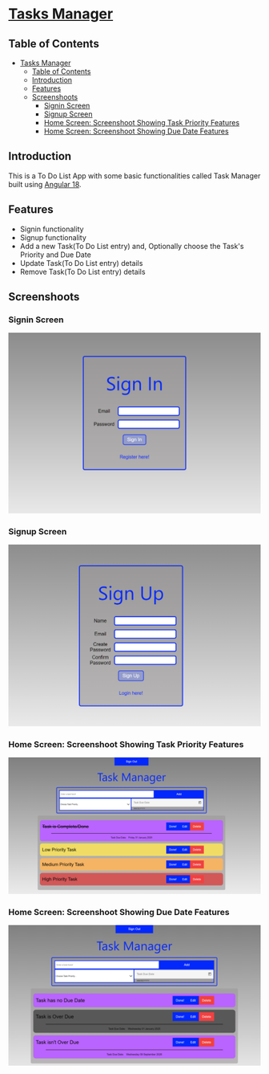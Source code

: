 # [Tasks Manager](https://tshepomasuku.github.io/TasksManager/)

## Table of Contents

- [Tasks Manager](#tasks-manager)
  - [Table of Contents](#table-of-contents)
  - [Introduction](#introduction)
  - [Features](#features)
  - [Screenshoots](#screenshoots)
    - [Signin Screen](#signin-screen)
    - [Signup Screen](#signup-screen)
    - [Home Screen: Screenshoot Showing Task Priority Features](#home-screen-screenshoot-showing-task-priority-features)
    - [Home Screen: Screenshoot Showing Due Date Features](#home-screen-screenshoot-showing-due-date-features)

## Introduction

This is a To Do List App with some basic functionalities called Task Manager built using [Angular 18](https://github.com/angular/angular-cli).

## Features

- Signin functionality
- Signup functionality
- Add a new Task(To Do List entry) and, Optionally choose the Task's Priority and Due Date
- Update Task(To Do List entry) details
- Remove Task(To Do List entry) details

## Screenshoots

### Signin Screen

![Signin Screen](./public/assets/Signin_screenshoot.png)

### Signup Screen

![Signup Screen](./public/assets/Signup_screenshoot.png)

### Home Screen: Screenshoot Showing Task Priority Features

![Home Screen#1](./public/assets/Home_screenshoot1.png)

### Home Screen: Screenshoot Showing Due Date Features

![Home Screen#2](./public/assets/Home_screenshoot2.png)
